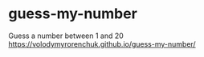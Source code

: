 # guess-my-number
Guess a number between 1 and 20
https://volodymyrorenchuk.github.io/guess-my-number/
